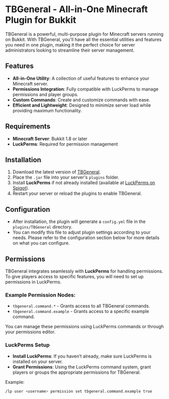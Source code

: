 # TBGeneral - All-in-One Minecraft Plugin for Bukkit

TBGeneral is a powerful, multi-purpose plugin for Minecraft servers running on Bukkit. With TBGeneral, you'll have all the essential utilities and features you need in one plugin, making it the perfect choice for server administrators looking to streamline their server management.

## Features

- **All-in-One Utility**: A collection of useful features to enhance your Minecraft server.
- **Permissions Integration**: Fully compatible with LuckPerms to manage permissions and player groups.
- **Custom Commands**: Create and customize commands with ease.
- **Efficient and Lightweight**: Designed to minimize server load while providing maximum functionality.

## Requirements

- **Minecraft Server**: Bukkit 1.8 or later
- **LuckPerms**: Required for permission management

## Installation

1. Download the latest version of [TBGeneral](https://github.com/your-username/TBGeneral/releases).
2. Place the `.jar` file into your server's `plugins` folder.
3. Install **LuckPerms** if not already installed (available at [LuckPerms on Spigot](https://www.spigotmc.org/resources/luckperms.2143/)).
4. Restart your server or reload the plugins to enable TBGeneral.

## Configuration

- After installation, the plugin will generate a `config.yml` file in the `plugins/TBGeneral` directory.
- You can modify this file to adjust plugin settings according to your needs. Please refer to the configuration section below for more details on what you can configure.

## Permissions

TBGeneral integrates seamlessly with **LuckPerms** for handling permissions. To give players access to specific features, you will need to set up permissions in LuckPerms. 

### Example Permission Nodes:

- `tbgeneral.command.*` - Grants access to all TBGeneral commands.
- `tbgeneral.command.example` - Grants access to a specific example command.
  
You can manage these permissions using LuckPerms commands or through your permissions editor.

### LuckPerms Setup

- **Install LuckPerms**: If you haven’t already, make sure LuckPerms is installed on your server.
- **Grant Permissions**: Using the LuckPerms command system, grant players or groups the appropriate permissions for TBGeneral.

Example:

```bash
/lp user <username> permission set tbgeneral.command.example true
